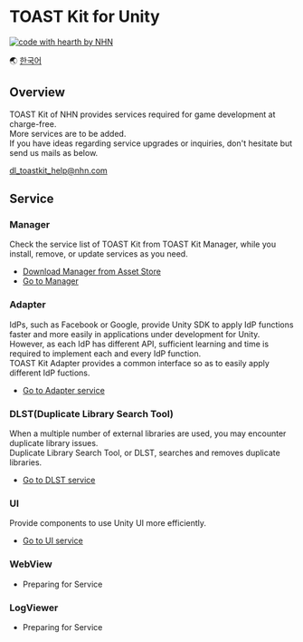 # TOAST Kit for Unity

[![code with hearth by NHN ](https://img.shields.io/badge/%3C%2F%3E%20with%20%E2%99%A5%20by-NHN-ff1414.svg)](https://github.com/nhn)

🌏 [한국어](README.md)


## Overview

TOAST Kit of NHN provides services required for game development at charge-free.<br/>
More services are to be added.<br/>
If you have ideas regarding service upgrades or inquiries, don't hesitate but send us mails as below.

dl_toastkit_help@nhn.com


## Service

### Manager

Check the service list of TOAST Kit from TOAST Kit Manager, while you install, remove, or update services as you need.

* [Download Manager from Asset Store](https://assetstore.unity.com/packages/templates/systems/toast-kit-manager-147711)
* [Go to Manager](docs/Manager/README.en.md)

### Adapter

IdPs, such as Facebook or Google, provide Unity SDK to apply IdP functions faster and more easily in applications under development for Unity.<br/> However, as each IdP has different API, sufficient learning and time is required to implement each and every IdP function. <br/>
TOAST Kit Adapter provides a common interface so as to easily apply different IdP fuctions.

* [Go to Adapter service](docs/Adapter/README.en.md)

### DLST(Duplicate Library Search Tool)

When a multiple number of external libraries are used, you may encounter duplicate library issues.<br/>
Duplicate Library Search Tool, or DLST,  searches and removes duplicate libraries.

* [Go to DLST service](docs/DLST/README.en.md)

### UI

Provide components to use Unity UI more efficiently.

* [Go to UI service](docs/UI/README.en.md)

### WebView

* Preparing for Service

### LogViewer

* Preparing for Service
